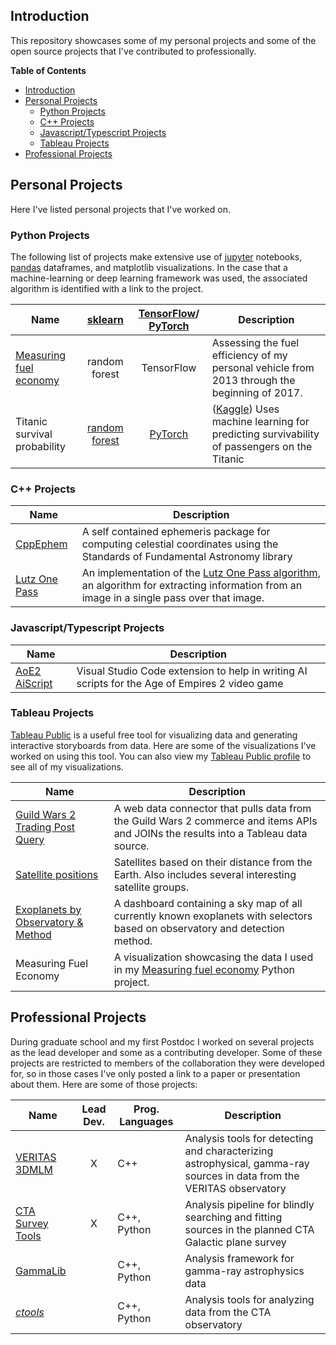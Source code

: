 ## Introduction
This repository showcases some of my personal projects and some of the open source projects that I've contributed to professionally.

**Table of Contents**
- [Introduction](#introduction)
- [Personal Projects](#personal-projects)
  - [Python Projects](#python-projects)
  - [C++ Projects](#c-projects)
  - [Javascript/Typescript Projects](#javascripttypescript-projects)
  - [Tableau Projects](#tableau-projects)
- [Professional Projects](#professional-projects)

## Personal Projects
Here I've listed personal projects that I've worked on.

### Python Projects
The following list of projects make extensive use of [jupyter](https://jupyter.org/) notebooks, [pandas](https://pandas.pydata.org/) dataframes, and matplotlib visualizations. In the case that a machine-learning or deep learning framework was used, the associated algorithm is identified with a link to the project.

| Name                   | [sklearn](https://scikit-learn.org/stable/index.html) | [TensorFlow](https://www.tensorflow.org/)/ [PyTorch](https://pytorch.org/) | Description |
|---|:--:|:--:|---|
| [Measuring fuel economy](https://github.com/Jvinniec/fuel_economy) | random forest | TensorFlow | Assessing the fuel efficiency of my personal vehicle from 2013 through the beginning of 2017. |
| Titanic survival probability | [random forest](https://www.kaggle.com/jcardenzana/titanic-scikit-learn-random-forest) | [PyTorch](https://www.kaggle.com/jcardenzana/titanic-pytorch) | ([Kaggle](https://www.kaggle.com/)) Uses machine learning for predicting survivability of passengers on the Titanic | 

### C++ Projects

| Name                   | Description
|------------------------|-------------
| [CppEphem](https://github.com/Jvinniec/CppEphem) | A self contained ephemeris package for computing celestial coordinates using the Standards of Fundamental Astronomy library
| [Lutz One Pass](https://github.com/Jvinniec/lutz_one_pass) | An implementation of the [Lutz One Pass algorithm](https://doi.org/10.1093/comjnl/23.3.262), an algorithm for extracting information from an image in a single pass over that image.

### Javascript/Typescript Projects

| Name                   | Description
|------------------------|-------------
| [AoE2 AiScript](https://github.com/Jvinniec/aoe2-aiscript) | Visual Studio Code extension to help in writing AI scripts for the Age of Empires 2 video game

### Tableau Projects

[Tableau Public](https://public.tableau.com/en-us/s/) is a useful free tool for visualizing data and generating interactive storyboards from data. Here are some of the visualizations I've worked on using this tool. You can also view my [Tableau Public profile](https://public.tableau.com/profile/jvcardenzana#!/) to see all of my visualizations.

| Name                   | Description
|------------------------|-------------
| [Guild Wars 2 Trading Post Query](https://github.com/Jvinniec/tableau_projects/tree/master/guildwars2_buy_sell) | A web data connector that pulls data from the Guild Wars 2 commerce and items APIs and JOINs the results into a Tableau data source.
| [Satellite positions](https://github.com/Jvinniec/tableau_projects/tree/master/active_satellites/) | Satellites based on their distance from the Earth. Also includes several interesting satellite groups.
| [Exoplanets by Observatory & Method](https://github.com/Jvinniec/tableau_projects/tree/master/exoplanets) | A dashboard containing a sky map of all currently known exoplanets with selectors based on observatory and detection method.
| Measuring Fuel Economy | A visualization showcasing the data I used in my [Measuring fuel economy](https://github.com/Jvinniec/fuel_economy) Python project.

## Professional Projects
During graduate school and my first Postdoc I worked on several projects as the lead developer and some as a contributing developer. Some of these projects are restricted to members of the collaboration they were developed for, so in those cases I've only posted a link to a paper or presentation about them. Here are some of those projects:

| Name                   | Lead Dev. | Prog. Languages | Description
|------------------------|:---------:|-----------------|-------------
| [VERITAS 3DMLM](https://pos.sissa.it/236/1031/pdf) | X | C++ | Analysis tools for detecting and characterizing astrophysical, gamma-ray sources in data from the VERITAS observatory
| [CTA Survey Tools](https://catalogue-gems.sciencesconf.org/215179/document) | X | C++, Python | Analysis pipeline for blindly searching and fitting sources in the planned CTA Galactic plane survey
| [GammaLib](https://github.com/gammalib/gammalib) | | C++, Python| Analysis framework for gamma-ray astrophysics data
| [*ctools*](https://github.com/ctools/ctools) | | C++, Python | Analysis tools for analyzing data from the CTA observatory
